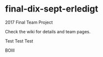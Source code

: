 # final-dix-sept-erledigt
2017 Final Team Project

Check the wiki for details and team pages.

Test Test Test

BOIII